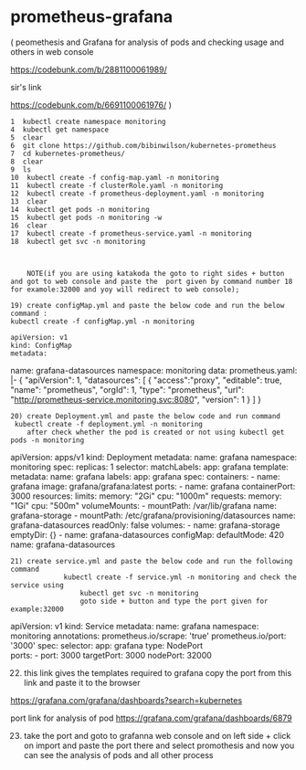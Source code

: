 # prometheus-grafana

(
peomethesis and Grafana for analysis of pods and checking usage and others in web console

https://codebunk.com/b/2881100061989/


sir's link

https://codebunk.com/b/6691100061976/
)

    1  kubectl create namespace monitoring
    4  kubectl get namespace
    5  clear
    6  git clone https://github.com/bibinwilson/kubernetes-prometheus
    7  cd kubernetes-prometheus/
    8  clear
    9  ls
    10  kubectl create -f config-map.yaml -n monitoring
    11  kubectl create -f clusterRole.yaml -n monitoring
    12  kubectl create -f prometheus-deployment.yaml -n monitoring
    13  clear
    14  kubectl get pods -n monitoring
    15  kubectl get pods -n monitoring -w
    16  clear
    17  kubectl create -f prometheus-service.yaml -n monitoring
    18  kubectl get svc -n monitoring
        
        
        
        NOTE(if you are using katakoda the goto to right sides + button and got to web console and paste the  port given by command number 18 for examole:32000 and yoy will redirect to web console);

    19) create configMap.yml and paste the below code and run the below command :
    kubectl create -f configMap.yml -n monitoring
        
    apiVersion: v1
    kind: ConfigMap
    metadata:
  name: grafana-datasources
  namespace: monitoring
data:
  prometheus.yaml: |-
    {
        "apiVersion": 1,
        "datasources": [
            {
               "access":"proxy",
                "editable": true,
                "name": "prometheus",
                "orgId": 1,
                "type": "prometheus",
                "url": "http://prometheus-service.monitoring.svc:8080",
                "version": 1
            }
        ]
  }
    
    
    20) create Deployment.yml and paste the below code and run command
     kubectl create -f deployment.yml -n monitoring 
        after check whether the pod is created or not using kubectl get pods -n monitoring
    
    
   apiVersion: apps/v1
kind: Deployment
metadata:
  name: grafana
  namespace: monitoring
spec:
  replicas: 1
  selector:
    matchLabels:
      app: grafana
  template:
    metadata:
      name: grafana
      labels:
        app: grafana
    spec:
      containers:
      - name: grafana
        image: grafana/grafana:latest
        ports:
        - name: grafana
          containerPort: 3000
        resources:
          limits:
            memory: "2Gi"
            cpu: "1000m"
          requests: 
            memory: "1Gi"
            cpu: "500m"
        volumeMounts:
          - mountPath: /var/lib/grafana
            name: grafana-storage
          - mountPath: /etc/grafana/provisioning/datasources
            name: grafana-datasources
            readOnly: false
      volumes:
        - name: grafana-storage
          emptyDir: {}
        - name: grafana-datasources
          configMap:
              defaultMode: 420
              name: grafana-datasources
                
    21) create service.yml and paste the below code and run the following command 
                 kubectl create -f service.yml -n monitoring and check the service using
                     kubectl get svc -n monitoring  
                     goto side + button and type the port given for example:32000

apiVersion: v1
kind: Service
metadata:
  name: grafana
  namespace: monitoring
  annotations:
      prometheus.io/scrape: 'true'
      prometheus.io/port:   '3000'
spec:
  selector: 
    app: grafana
  type: NodePort  
  ports:
    - port: 3000
      targetPort: 3000
      nodePort: 32000

         
22) this link gives the templates required to grafana copy the  port from this link and paste it to the browser 
          
https://grafana.com/grafana/dashboards?search=kubernetes

port link for analysis of pod
https://grafana.com/grafana/dashboards/6879

    
23) take the port and goto to grafanna web console and on left side + click on import and paste the port there and select promothesis and now you can see the analysis of pods and all other process
